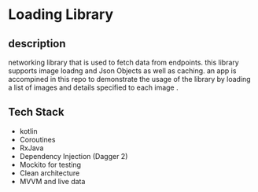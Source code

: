 # Loading Library



## description
networking library that is used to fetch data from endpoints.
this library supports image loadng and Json Objects as well as caching.
an app is accompined in this repo to demonstrate the usage of the library 
by loading a list of images and details specified to each image .

## Tech Stack 
* kotlin
* Coroutines
* RxJava
* Dependency Injection (Dagger 2)
* Mockito for testing 
* Clean architecture
* MVVM and live data
